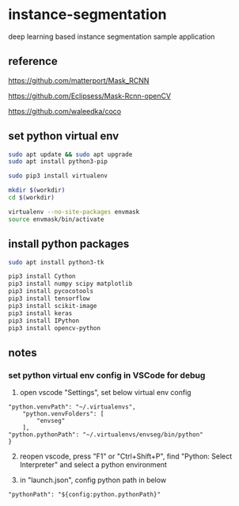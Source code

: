# instance-segmentation
deep learning based instance segmentation sample application

## reference

https://github.com/matterport/Mask_RCNN

https://github.com/Eclipsess/Mask-Rcnn-openCV

https://github.com/waleedka/coco


## set python virtual env
```bash
sudo apt update && sudo apt upgrade
sudo apt install python3-pip

sudo pip3 install virtualenv

mkdir $(workdir)
cd $(workdir)

virtualenv --no-site-packages envmask
source envmask/bin/activate

```

## install python packages
```bash
sudo apt install python3-tk

pip3 install Cython
pip3 install numpy scipy matplotlib
pip3 install pycocotools
pip3 install tensorflow
pip3 install scikit-image
pip3 install keras
pip3 install IPython
pip3 install opencv-python
```

## notes

### set python virtual env config in VSCode for debug

1. open vscode "Settings", set below virtual env config
```
"python.venvPath": "~/.virtualenvs",
    "python.venvFolders": [
        "envseg"
    ],
"python.pythonPath": "~/.virtualenvs/envseg/bin/python"
}
```
2. reopen vscode, press "F1" or "Ctrl+Shift+P", find "Python: Select Interpreter" and select a python environment

3. in "launch.json", config python path in below
```
"pythonPath": "${config:python.pythonPath}"
```